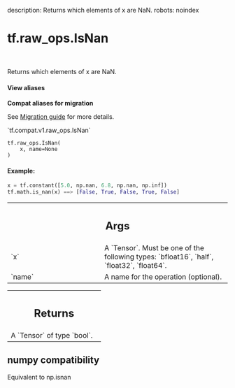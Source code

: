 description: Returns which elements of x are NaN.
robots: noindex

# tf.raw_ops.IsNan

<!-- Insert buttons and diff -->

<table class="tfo-notebook-buttons tfo-api nocontent" align="left">

</table>



Returns which elements of x are NaN.

<section class="expandable">
  <h4 class="showalways">View aliases</h4>
  <p>
<b>Compat aliases for migration</b>
<p>See
<a href="https://www.tensorflow.org/guide/migrate">Migration guide</a> for
more details.</p>
<p>`tf.compat.v1.raw_ops.IsNan`</p>
</p>
</section>

<pre class="devsite-click-to-copy prettyprint lang-py tfo-signature-link">
<code>tf.raw_ops.IsNan(
    x, name=None
)
</code></pre>



<!-- Placeholder for "Used in" -->



#### Example:



```python
x = tf.constant([5.0, np.nan, 6.8, np.nan, np.inf])
tf.math.is_nan(x) ==> [False, True, False, True, False]
```

<!-- Tabular view -->
 <table class="responsive fixed orange">
<colgroup><col width="214px"><col></colgroup>
<tr><th colspan="2"><h2 class="add-link">Args</h2></th></tr>

<tr>
<td>
`x`
</td>
<td>
A `Tensor`. Must be one of the following types: `bfloat16`, `half`, `float32`, `float64`.
</td>
</tr><tr>
<td>
`name`
</td>
<td>
A name for the operation (optional).
</td>
</tr>
</table>



<!-- Tabular view -->
 <table class="responsive fixed orange">
<colgroup><col width="214px"><col></colgroup>
<tr><th colspan="2"><h2 class="add-link">Returns</h2></th></tr>
<tr class="alt">
<td colspan="2">
A `Tensor` of type `bool`.
</td>
</tr>

</table>



 <section><devsite-expandable expanded>
 <h2 class="showalways">numpy compatibility</h2>

Equivalent to np.isnan


 </devsite-expandable></section>

